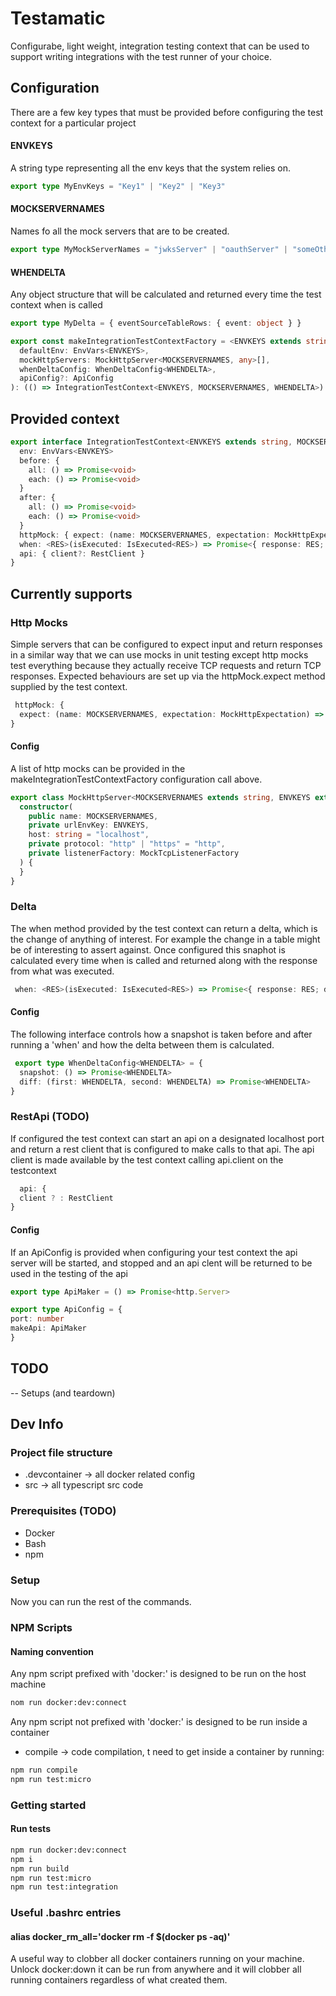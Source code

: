 # Testamatic

Configurabe, light weight, integration testing context that can be used to support writing integrations with the test
runner of your choice.

## Configuration

There are a few key types that must be provided before configuring the test context for a particular project

#### ENVKEYS

A string type representing all the env keys that the system relies on.

```typescript
export type MyEnvKeys = "Key1" | "Key2" | "Key3"

```

#### MOCKSERVERNAMES

Names fo all the mock servers that are to be created.

```typescript
export type MyMockServerNames = "jwksServer" | "oauthServer" | "someOtherServer"

```

#### WHENDELTA

Any object structure that will be calculated and returned every time the test context when is called

```typescript
export type MyDelta = { eventSourceTableRows: { event: object } }

```

```typescript
export const makeIntegrationTestContextFactory = <ENVKEYS extends string, MOCKSERVERNAMES extends string, WHENDELTA>(
  defaultEnv: EnvVars<ENVKEYS>,
  mockHttpServers: MockHttpServer<MOCKSERVERNAMES, any>[],
  whenDeltaConfig: WhenDeltaConfig<WHENDELTA>,
  apiConfig?: ApiConfig
): (() => IntegrationTestContext<ENVKEYS, MOCKSERVERNAMES, WHENDELTA>)

```

## Provided context

```typescript
export interface IntegrationTestContext<ENVKEYS extends string, MOCKSERVERNAMES extends string, WHENDELTA> {
  env: EnvVars<ENVKEYS>
  before: {
    all: () => Promise<void>
    each: () => Promise<void>
  }
  after: {
    all: () => Promise<void>
    each: () => Promise<void>
  }
  httpMock: { expect: (name: MOCKSERVERNAMES, expectation: MockHttpExpectation) => void }
  when: <RES>(isExecuted: IsExecuted<RES>) => Promise<{ response: RES; delta: WHENDELTA }>
  api: { client?: RestClient }
}
```

## Currently supports

### Http Mocks

Simple servers that can be configured to expect input and return responses in a similar way that we can
use mocks in unit testing except http mocks test everything because they actually receive TCP requests and return TCP
responses. Expected behaviours are set up via the httpMock.expect method supplied by the test context.

```typescript
 httpMock: {
  expect: (name: MOCKSERVERNAMES, expectation: MockHttpExpectation) => void
}
```

#### Config

A list of http mocks can be provided in the makeIntegrationTestContextFactory configuration call above.

```typescript
export class MockHttpServer<MOCKSERVERNAMES extends string, ENVKEYS extends string> {
  constructor(
    public name: MOCKSERVERNAMES,
    private urlEnvKey: ENVKEYS,
    host: string = "localhost",
    private protocol: "http" | "https" = "http",
    private listenerFactory: MockTcpListenerFactory
  ) {
  }
}

````

### Delta

The when method provided by the test context can return a delta, which is the change of anything of interest. For
example the change in a table might be of interesting to assert against. Once configured this snaphot is calculated
every time when is called and returned along with the response from what was executed.

```typescript
 when: <RES>(isExecuted: IsExecuted<RES>) => Promise<{ response: RES; delta: WHENDELTA }>
```

#### Config

The following interface controls how a snapshot is taken before and
after running a 'when' and how the delta between them is calculated.

```typescript
 export type WhenDeltaConfig<WHENDELTA> = {
  snapshot: () => Promise<WHENDELTA>
  diff: (first: WHENDELTA, second: WHENDELTA) => Promise<WHENDELTA>
}
```

### RestApi (TODO)

If configured the test context can start an api on a designated localhost port and return a rest client that is
configured to make calls to that api. The api client is made available by the test context calling api.client on the testcontext

```typescript
  api: {
  client ? : RestClient
}
```

#### Config

If an ApiConfig is provided when configuring your test context the api server will be started, and stopped and an api
clent will be returned to be used in the testing of the api

```typescript
export type ApiMaker = () => Promise<http.Server>

export type ApiConfig = {
port: number
makeApi: ApiMaker
}
```

## TODO

-- Setups (and teardown)

## Dev Info

### Project file structure
- .devcontainer -> all docker related config
- src -> all typescript src code

### Prerequisites (TODO)
- Docker
- Bash
- npm

### Setup

Now you can run the rest of the commands.

### NPM Scripts

#### Naming convention

Any npm script prefixed with 'docker:' is designed to be run on the host machine
```bash
nom run docker:dev:connect
```

Any npm script not prefixed with 'docker:' is designed to be run inside a container
- compile -> code compilation,
t need to get inside a container by running:

```bash
npm run compile
npm run test:micro
```

### Getting started

#### Run tests

```bash
npm run docker:dev:connect
npm i
npm run build
npm run test:micro
npm run test:integration
```

### Useful .bashrc entries

#### alias docker_rm_all='docker rm -f $(docker ps -aq)'
A useful way to clobber all docker containers running on your machine. Unlock docker:down it can be run from anywhere
and it will clobber all running containers regardless of what created them.